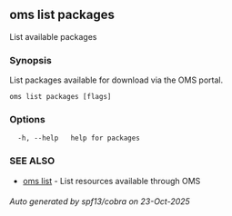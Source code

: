 ## oms list packages

List available packages

### Synopsis

List packages available for download via the OMS portal.

```
oms list packages [flags]
```

### Options

```
  -h, --help   help for packages
```

### SEE ALSO

* [oms list](oms_list.md)	 - List resources available through OMS

###### Auto generated by spf13/cobra on 23-Oct-2025
